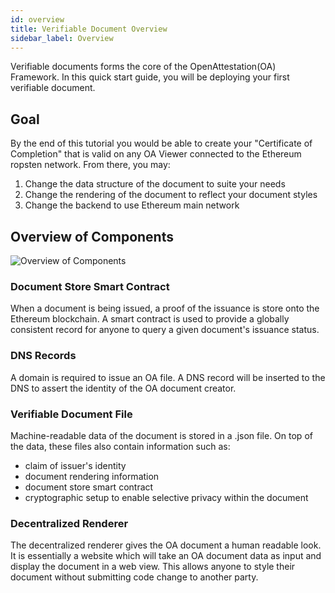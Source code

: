 ```yaml
---
id: overview
title: Verifiable Document Overview
sidebar_label: Overview
---
```


Verifiable documents forms the core of the OpenAttestation(OA) Framework. In this quick start guide, you will be deploying your first verifiable document.

## Goal

By the end of this tutorial you would be able to create your "Certificate of Completion" that is valid on any OA Viewer connected to the Ethereum ropsten network. From there, you may:

1. Change the data structure of the document to suite your needs
1. Change the rendering of the document to reflect your document styles
1. Change the backend to use Ethereum main network

## Overview of Components

![Overview of Components](/docs/verifiable-document/overview/overview.png)

### Document Store Smart Contract

When a document is being issued, a proof of the issuance is store onto the Ethereum blockchain. A smart contract is used to provide a globally consistent record for anyone to query a given document's issuance status.

### DNS Records

A domain is required to issue an OA file. A DNS record will be inserted to the DNS to assert the identity of the OA document creator.

### Verifiable Document File

Machine-readable data of the document is stored in a .json file. On top of the data, these files also contain information such as:

- claim of issuer's identity
- document rendering information
- document store smart contract
- cryptographic setup to enable selective privacy within the document

### Decentralized Renderer

The decentralized renderer gives the OA document a human readable look. It is essentially a website which will take an OA document data as input and display the document in a web view. This allows anyone to style their document without submitting code change to another party.
